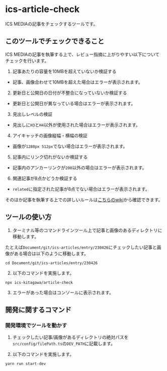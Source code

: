 # ics-article-check
ICS MEDIAの記事をチェックするツールです。

## このツールでチェックできること
ICS MEDIAの記事を執筆する上で、レビュー指摘に上がりやすい以下についてチェックを行います。

1. 記事あたりの容量を10MBを超えていないか検証する
  - 記事、画像合わせて10MBを超えた場合はエラーが表示されます。
2. 更新日と公開日の日付が不整合になっていないか検証する
  - 更新日と公開日が異なっている場合はエラーが表示されます。
3. 見出しレベルの検証
  - 見出しに`H3`と`H4`以外が使用された場合はエラーが表示されます。
4. アイキャッチの画像縦幅・横幅の検証
  - 画像が`1280px 512px`でない場合はエラーが表示されます。
5. 記事内にリンク切れがないか検証する
  - 記事内のアンカーリンクが`200`以外の場合はエラーが表示されます。
6. 関連記事が8点かどうか検証する
  - `related`に指定された記事が8点でない場合はエラーが表示されます。

そのほか記事を執筆する上での詳しいルールは[こちらのwiki](https://github.com/icsweb/ics-articles/wiki/specification)から確認できます。


## ツールの使い方
1. ターミナル等のコマンドラインツール上で記事と画像のあるディレクトリに移動します。

たとえば`Document/git/ics-articles/entry/230426`にチェックしたい記事と画像がある場合は以下のように移動します。
```shell
cd Document/git/ics-articles/entry/230426
```

2. 以下のコマンドを実施します。
```shell
npx ics-kitagawa/article-check
```

3. エラーがあった場合はコンソールに表示されます。

## 開発に関するコマンド

### 開発環境でツールを動かす

1. チェックしたい記事/画像があるディレクトリの絶対パスを`src/config/filePath.ts`の`DEV_PATH`に記載します。

2. 以下のコマンドを実施します。
```shell
yarn run start-dev
```
